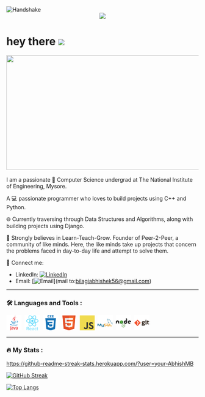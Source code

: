<!-- Animated Handshake Gif -->
<img src="https://example.com/path/to/animated-handshake.gif" alt="Handshake" width="50"/>
<div id="header" align="center">
  <img src="https://media.giphy.com/media/M9gbBd9nbDrOTu1Mqx/giphy.gif" width="100"/>
</div>
<h1>
  hey there
  <img src="https://media.giphy.com/media/hvRJCLFzcasrR4ia7z/giphy.gif" width="30px"/>
</h1>
<div align="center">
  <img src="https://media.giphy.com/media/dWesBcTLavkZuG35MI/giphy.gif" width="600" height="300"/>
</div>

I am a passionate 🚀 Computer Science undergrad at The National Institute of Engineering, Mysore.

A 💻 passionate programmer who loves to build projects using C++ and Python.

🌐 Currently traversing through Data Structures and Algorithms, along with building projects using Django.

🚀 Strongly believes in Learn-Teach-Grow. Founder of Peer-2-Peer, a community of like minds. Here, the like minds take up projects that concern the problems faced in day-to-day life and attempt to solve them.

📧 Connect me:
- LinkedIn: [![LinkedIn](https://img.shields.io/badge/-LinkedIn-blue?style=flat-square&logo=linkedin&logoColor=white&link=www.linkedin.com/in/abhishek-mb5113)](https://www.linkedin.com/in/www.linkedin.com/in/abhishek-mb5113/)
- Email: [![Email](https://img.shields.io/badge/-Email-red?style=flat-square&logo=gmail&logoColor=white&link=bilagiabhishek56@gmail.com)](mail to:bilagiabhishek56@gmail.com)
---

### :hammer_and_wrench: Languages and Tools :

<div>
  <img src="https://github.com/devicons/devicon/blob/master/icons/java/java-original-wordmark.svg" title="Java" alt="Java" width="40" height="40"/>&nbsp;
  <img src="https://github.com/devicons/devicon/blob/master/icons/react/react-original-wordmark.svg" title="React" alt="React" width="40" height="40"/>&nbsp;
  <img src="https://github.com/devicons/devicon/blob/master/icons/css3/css3-plain-wordmark.svg"  title="CSS3" alt="CSS" width="40" height="40"/>&nbsp;
  <img src="https://github.com/devicons/devicon/blob/master/icons/html5/html5-original.svg" title="HTML5" alt="HTML" width="40" height="40"/>&nbsp;
  <img src="https://github.com/devicons/devicon/blob/master/icons/javascript/javascript-original.svg" title="JavaScript" alt="JavaScript" width="40" height="40"/>&nbsp;
  <img src="https://github.com/devicons/devicon/blob/master/icons/mysql/mysql-original-wordmark.svg" title="MySQL"  alt="MySQL" width="40" height="40"/>&nbsp;
  <img src="https://github.com/devicons/devicon/blob/master/icons/nodejs/nodejs-original-wordmark.svg" title="NodeJS" alt="NodeJS" width="40" height="40"/>&nbsp;
  <img src="https://github.com/devicons/devicon/blob/master/icons/git/git-original-wordmark.svg" title="Git" **alt="Git" width="40" height="40"/>
</div>

---

### :fire: My Stats :
https://github-readme-streak-stats.herokuapp.com/?user=your-AbhishMB

[![GitHub Streak](http://github-readme-streak-stats.herokuapp.com?user=AbhishMB&theme=dark&background=000000)](https://git.io/streak-stats)

[![Top Langs](https://github-readme-stats.vercel.app/api/top-langs/?username=AbhishMB&layout=compact&theme=vision-friendly-dark)](https://github.com/anuraghazra/github-readme-stats)

<!--📊 GitHub Activity:
- Active since:![GitHub](https://img.shields.io/badge/-GitHub-gray?style=flat-square&logo=github&logoColor=white) [![GitHub](https://img.shields.io/github/last-commit/AbhishMB/AbhishMB?style=flat-square)](https://github.com/AbhishMB)

- Total Repositories:![GitHub](https://img.shields.io/badge/Total%20Repositories-20-brightgreen?style=flat-square)
  
- Languages Used:
  ![GitHub](https://img.shields.io/badge/JavaScript-40%25-yellow?style=flat-square)
  ![GitHub](https://img.shields.io/badge/Python-30%25-blue?style=flat-square)
  ![GitHub](https://img.shields.io/badge/HTML/CSS-20%25-orange?style=flat-square)
  ![GitHub](https://img.shields.io/badge/Other-10%25-lightgrey?style=flat-square)

## 📊 GitHub Stats -->
<!-- Animated Progress Chart or Graph 
<img src="https://example.com/path/to/progress-chart.gif" alt="Progress Chart" width="500"/>

[![My GitHub Stats](https://github-readme-stats.vercel.app/api?username=AbhishMB &show_icons=true&hide_border=true&count_private=true&include_all_commits=true&theme=radical)](https://github.com/AbhishMB) -->



